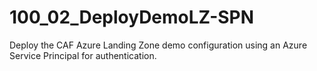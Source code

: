 # 100_02_DeployDemoLZ-SPN
Deploy the CAF Azure Landing Zone demo configuration using an Azure Service Principal for authentication.
